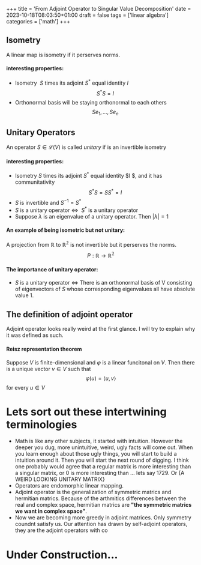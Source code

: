 +++
title = 'From Adjoint Operator to Singular Value Decomposition'
date = 2023-10-18T08:03:50+01:00
draft = false
tags = ['linear algebra']
categories = ['math']
+++
## Isometry
A linear map is isometry if it perserves norms.
#### interesting properties:
* Isometry $\ S$ times its adjoint $S^{* }$  equal identity $I$
$$S^{*}S = I$$
* Orthonormal basis will be staying orthonormal to each others
$$Se_1, ... , Se_n$$

## Unitary Operators
An operator $S \in \mathcal L (V)$ is called _unitary_ if is an invertible isometry
#### interesting properties:
* Isometry $S$ times its adjoint $S^{* }$ equal identity $I $, and it has communitativity
$$S^{* }S = SS^{* } = I $$
* $S$ is invertible and $S^{-1}=S^{*}$
* $S$ is a unitary operator $\iff$ $\ S^{* }$ is a unitary operator
* Suppose $\lambda$ is an eigenvalue of a unitary operator. Then $|\lambda| = 1$
#### An example of being isometric but not unitary:
A projection from $\mathbb{R}$ to $\mathbb{R^{2}}$ is not invertible but it perserves the norms.
$$P: \mathbb{R} \longrightarrow \mathbb{R^{2}}$$
#### The importance of unitary operator:
* $S$ is a unitary operator $\iff$ There is an orthonormal basis of V consisting of eigenvectors of $S$ whose corresponding eigenvalues all have absolute value 1.

## The definition of adjoint operator
Adjoint operator looks really weird at the first glance. I will try to explain why it was defined as such.
#### Reisz representation theorem
Suppose $V$ is finite-dimensional and $\varphi$ is a linear funcitonal on $V$. Then there is a unique vector $v \in V$ such that
$$\varphi(u)=\langle u,v \rangle$$
for every $u\in V$




# Lets sort out these intertwining terminologies
* Math is like any other subjects, it started with intuition. However the deeper you dug, more unintuitive, weird, ugly facts will come out. When you learn enough about those ugly things, you will start to build a intuition around it. Then you will start the next round of digging. I think one probably would agree that a regular matrix is more interesting than a singular matrix, or 0 is more interesting than ... lets say $1729$. Or {A WEIRD LOOKING UNITARY MATRIX} 
* Operators are endomorphic linear mapping.
* Adjoint operator is the generalization of symmetric matrics and hermitian matrics. Because of the arthmitics differences between the real and complex space, hermitian matrics are __"the symmetric matrics we want in complex space"__.
* Now we are becoming more greedy in adjoint matrices. Only symmetry coundnt satisfy us. Our attention has drawn by self-adjoint operators, they are the adjoint operators with co 

# Under Construction...